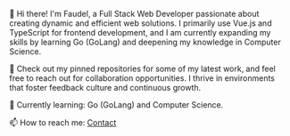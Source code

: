 
👋 Hi there! I'm Faudel, a Full Stack Web Developer passionate about creating dynamic and efficient web solutions. I primarily use Vue.js and TypeScript for frontend development, and I am currently expanding my skills by learning Go (GoLang) and deepening my knowledge in Computer Science.

🔭 Check out my pinned repositories for some of my latest work, and feel free to reach out for collaboration opportunities. I thrive in environments that foster feedback culture and continuous growth.

🌱 Currently learning: Go (GoLang) and Computer Science.

📫 How to reach me: [Contact](https://faudel.dev/contact)
